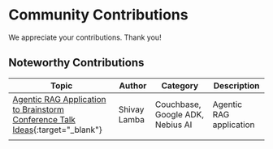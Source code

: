 # Community Contributions

We appreciate your contributions.  Thank you!

## Noteworthy Contributions


| Topic                                                                                                                                                                                     | Author       | Category                         | Description             |
|-------------------------------------------------------------------------------------------------------------------------------------------------------------------------------------------|--------------|----------------------------------|-------------------------|
| [Agentic RAG Application to Brainstorm Conference Talk Ideas](https://dev.to/couchbase/how-i-built-an-agentic-rag-application-to-brainstorm-conference-talk-ideas-42oo){:target="_blank"} | Shivay Lamba | Couchbase, Google ADK, Nebius AI | Agentic RAG application |
|                                                                                                                                                                                           |              |                                  |                         |